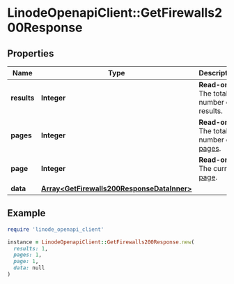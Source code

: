 # LinodeOpenapiClient::GetFirewalls200Response

## Properties

| Name | Type | Description | Notes |
| ---- | ---- | ----------- | ----- |
| **results** | **Integer** | __Read-only__ The total number of results. | [optional][readonly] |
| **pages** | **Integer** | __Read-only__ The total number of [pages](https://techdocs.akamai.com/linode-api/reference/pagination). | [optional][readonly] |
| **page** | **Integer** | __Read-only__ The current [page](https://techdocs.akamai.com/linode-api/reference/pagination). | [optional][readonly] |
| **data** | [**Array&lt;GetFirewalls200ResponseDataInner&gt;**](GetFirewalls200ResponseDataInner.md) |  | [optional] |

## Example

```ruby
require 'linode_openapi_client'

instance = LinodeOpenapiClient::GetFirewalls200Response.new(
  results: 1,
  pages: 1,
  page: 1,
  data: null
)
```

